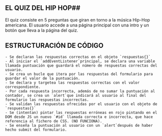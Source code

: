 ## EL QUIZ DEL HIP HOP##

El quiz consiste en 5 preguntas que giran en torno a la música Hip-Hop americana. El usuario accede a una página principal con una intro y un botón que lleva a la página del quiz.

## ESTRUCTURACIÓN DE CÓDIGO ##
    - Se declaran las respuestas correctas en el objeto `respuestas{}`
    - Al iniciar el `addEventListener`principal, se declara una variable llamada puntuación que guardará el número de respuestas correctas del usuario.
    - Se crea un bucle que itera por las respuestas del formulario para guardar el valor de la puntuación.
    - Se declara y targetea las respuestas correctas con el valor correspondiente.
    - Por cada respuesta incorrecta, además de no sumar la puntuación al contador, se crea un `alert`que indicará al usuario al final del formulario las respuestas incorrectas.
    - Se validan las respuestas ofrecidas por el usuario con el objeto de `respuestas{}`
    - Se (intentan) pintar las respuestas erróneas en rojo pintando en el DOM desde JS un nuevo `#id` llamada correcta e incorrecta, que hace referencia al fichero de CSS. (NO FUNCIONA).
    - Se enseña la puntuación al usuario con un `alert`después de haber hecho submit del formulario.